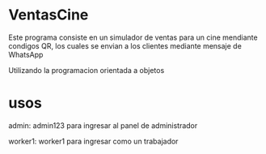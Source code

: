 # VentasCine
Este programa consiste en un simulador de ventas para un cine mendiante condigos QR, los cuales se envian a los clientes mediante mensaje de WhatsApp

Utilizando la programacion orientada a objetos

# usos
admin: admin123 para ingresar al panel de administrador 

worker1: worker1 para ingresar como un trabajador
